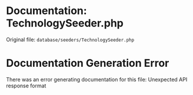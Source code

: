 # Documentation: TechnologySeeder.php

Original file: `database/seeders/TechnologySeeder.php`

# Documentation Generation Error

There was an error generating documentation for this file: Unexpected API response format